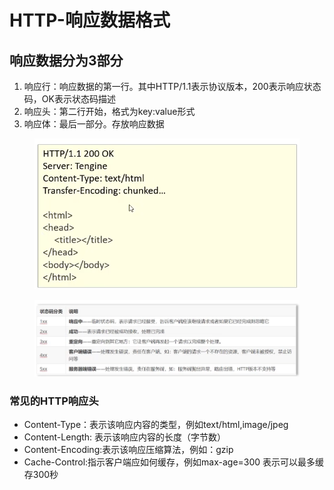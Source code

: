 # HTTP-响应数据格式

## 响应数据分为3部分

1. 响应行：响应数据的第一行。其中HTTP/1.1表示协议版本，200表示响应状态码，OK表示状态码描述
2. 响应头：第二行开始，格式为key:value形式
3. 响应体：最后一部分。存放响应数据

<figure><img src="../.gitbook/assets/image (22).png" alt=""><figcaption></figcaption></figure>

<figure><img src="../.gitbook/assets/image (21).png" alt=""><figcaption></figcaption></figure>

### 常见的HTTP响应头

* Content-Type：表示该响应内容的类型，例如text/html,image/jpeg
* Content-Length: 表示该响应内容的长度（字节数）
* Content-Encoding:表示该响应压缩算法，例如：gzip
* Cache-Control:指示客户端应如何缓存，例如max-age=300 表示可以最多缓存300秒

